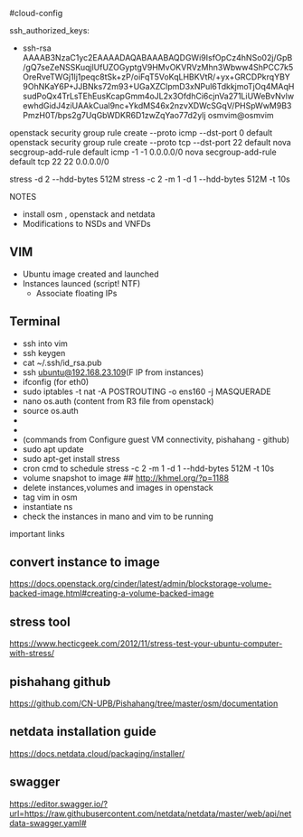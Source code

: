 #cloud-config

ssh_authorized_keys:
  - ssh-rsa AAAAB3NzaC1yc2EAAAADAQABAAABAQDGWi9IsfOpCz4hNSo02j/GpB/gQ7seZeNSSKuqjlUfUZOGyptgV9HMvOKVRVzMhn3Wbww4ShPCC7k5OreRveTWGj1lj1peqc8tSk+zP/oiFqT5VoKqLHBKVtR/+yx+GRCDPkrqYBY9OhNKaY6P+JJBNks72m93+UGaXZClpmD3xNPul6TdkkjmoTjOq4MAqHsudPoQx4TrLsTEhEusKcapGmm4oJL2x3OfdhCi6cjnVa271LiUWeBvNvlwewhdGidJ4ziUAAkCual9nc+YkdMS46x2nzvXDWcSGqV/PHSpWwM9B3PmzH0T/bps2g7UqGbWDKR6D1zwZqYao77d2ylj osmvim@osmvim



openstack security group rule create --proto icmp --dst-port 0 default
openstack security group rule create --proto tcp --dst-port 22 default
nova secgroup-add-rule default icmp -1 -1 0.0.0.0/0
nova secgroup-add-rule default tcp 22 22 0.0.0.0/0

stress -d 2 --hdd-bytes 512M
stress -c 2 -m 1 -d 1 --hdd-bytes 512M -t 10s

NOTES

+ install osm , openstack and netdata
+ Modifications to NSDs and VNFDs

## VIM
+ Ubuntu image created and launched
+ Instances launced (script! NTF)
   - Associate floating IPs

## Terminal
+ ssh into vim
+ ssh keygen
+ cat ~/.ssh/id_rsa.pub
+ ssh ubuntu@192.168.23.109(F IP from instances)
+ ifconfig (for eth0)
+ sudo iptables -t nat -A POSTROUTING -o ens160 -j MASQUERADE
+ nano os.auth (content from R3 file from openstack)
+ source os.auth
+
+
+ (commands from Configure guest VM connectivity, pishahang - github)
+ sudo apt update
+ sudo apt-get install stress
+ cron cmd to schedule stress -c 2 -m 1 -d 1 --hdd-bytes 512M -t 10s
+ volume snapshot to image ## http://khmel.org/?p=1188
+ delete instances,volumes and images in openstack
+ tag vim in osm
+ instantiate ns 
+ check the instances in mano and vim to be running

important links

## convert instance to image

 https://docs.openstack.org/cinder/latest/admin/blockstorage-volume-backed-image.html#creating-a-volume-backed-image

## stress tool 

https://www.hecticgeek.com/2012/11/stress-test-your-ubuntu-computer-with-stress/ 

## pishahang github

https://github.com/CN-UPB/Pishahang/tree/master/osm/documentation

##  netdata installation guide

https://docs.netdata.cloud/packaging/installer/

## swagger

https://editor.swagger.io/?url=https://raw.githubusercontent.com/netdata/netdata/master/web/api/netdata-swagger.yaml#

